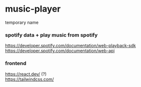 # music-player
temporary name

### spotify data + play music from spotify
https://developer.spotify.com/documentation/web-playback-sdk
<br>https://developer.spotify.com/documentation/web-api

### frontend
https://react.dev/ (?)
<br>https://tailwindcss.com/
